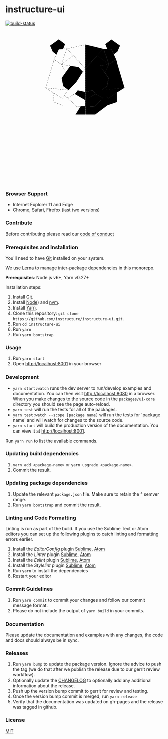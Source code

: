 [build-status]: https://travis-ci.org/instructure/instructure-ui.svg?branch=master
[build-status-url]: https://travis-ci.org/instructure/instructure-ui "Travis CI"

# instructure-ui

[![build-status][build-status]][build-status-url]

<div style="text-align: center; margin-bottom: 10rem; padding-bottom: 3rem;">
  <svg aria-hidden="true" xmlns="http://www.w3.org/2000/svg" xmlns:xlink="http://www.w3.org/1999/xlink" style="width: 300px;" viewBox="0 0 400 400">
      <path class="strokeColor" d="M204.59,355.17h-.94v-2.86h.94Zm0-6.61h-.94v-3.75h.94Zm0-7.5h-.94V337.3h.94Zm0-7.5h-.94V329.8h.94Zm0-7.5h-.94V322.3h.94Zm0-7.5h-.94v-3.75h.94Zm0-7.5h-.94v-3.75h.94Zm0-7.5h-.94v-3.75h.94Zm0-7.5h-.94v-3.75h.94Zm0-7.5h-.94v-3.75h.94Zm0-7.5h-.94v-3.75h.94Zm0-7.5h-.94v-3.75h.94Zm0-7.5h-.94v-3.75h.94Zm0-7.5h-.94v-3.75h.94Zm0-7.5h-.94v-3.75h.94Zm0-7.5h-.94v-3.75h.94Zm0-7.5h-.94v-3.75h.94Zm0-7.5h-.94v-3.75h.94Zm0-7.5h-.94v-3.75h.94Zm0-7.5h-.94v-3.75h.94Zm0-7.5h-.94v-3.75h.94Zm0-7.5h-.94v-3.75h.94Zm0-7.5h-.94v-3.75h.94Zm0-7.5h-.94v-3.75h.94Zm0-7.5h-.94v-3.75h.94Zm0-7.5h-.94v-3.75h.94Zm0-7.5h-.94v-3.75h.94Zm0-7.5h-.94v-3.75h.94Zm0-7.5h-.94v-3.75h.94Zm0-7.5h-.94v-3.75h.94Zm0-7.5h-.94v-3.75h.94Zm0-7.5h-.94v-3.75h.94Zm0-7.5h-.94V112.2h.94Zm0-7.5h-.94V104.7h.94Zm0-7.5h-.94V97.2h.94Zm0-7.5h-.94V89.69h.94Zm0-7.5h-.94V82.19h.94Zm0-7.5h-.94V74.69h.94Zm0-7.5h-.94V67.18h.94Z"/>
      <path class="strokeColor" d="M121.15,180.69l-1.67-3.36.84-.42,1.67,3.36ZM117.8,174l-1.67-3.36.84-.42,1.67,3.36Zm-3.34-6.72-1.67-3.36.84-.42,1.67,3.36Zm-3.34-6.72-1.67-3.36.84-.42,1.67,3.36Zm25.13-.28-.79-.51,2.05-3.14.79.51Zm4.11-6.28-.79-.51,2.05-3.14.79.51Zm-32.58-.16-1.67-3.36.84-.42,1.67,3.36ZM139.08,150l-3.7-.62.16-.93,3.7.62Zm-7.4-1.25-3.7-.62.16-.93,3.7.62Zm-7.4-1.25-3.7-.62.16-.93,3.7.62Zm-19.85-.46-1.67-3.36.84-.42,1.67,3.36Zm12.45-.79-3.7-.62.16-.93,3.7.62Zm-7.4-1.25-3.7-.62.16-.93,3.7.62Z"/>
      <path class="strokeColor" d="M 105.46 141.41 L 104.92 140.64 L 108 138.5 L 108.54 139.27 L 105.46 141.41 Z M 105.18 139.82 L 104.29 139.52 L 105.48 135.96 L 106.37 136.26 L 105.18 139.82 Z M 111.61 137.11 L 111.07 136.34 L 114.15 134.19 L 114.69 134.96 L 111.61 137.11 Z M 117.76 132.81 L 117.22 132.04 L 120.3 129.89 L 120.84 130.66 L 117.76 132.81 Z M 107.56 132.7 L 106.67 132.4 L 107.86 128.84 L 108.75 129.14 L 107.56 132.7 Z M 123.91 128.51 L 123.37 127.74 L 126.45 125.59 L 126.99 126.36 L 123.91 128.51 Z M 109.91 125.58 L 109.02 125.28 L 110.21 121.72 L 111.1 122.02 L 109.91 125.58 Z M 130.03 124.21 L 129.49 123.44 L 132.57 121.29 L 133.11 122.06 L 130.03 124.21 Z M 136.18 119.91 L 135.64 119.14 L 138.72 116.99 L 139.26 117.76 L 136.18 119.91 Z M 112.3 118.46 L 111.41 118.16 L 112.6 114.6 L 113.49 114.9 L 112.3 118.46 Z M 142.3 115.61 L 141.76 114.84 L 144.84 112.69 L 145.38 113.46 L 142.3 115.61 Z M 114.65 111.34 L 113.76 111.04 L 115 107.5 L 115.89 107.8 L 114.65 111.34 Z M 148.45 111.34 L 147.91 110.57 L 150.99 108.42 L 151.53 109.19 L 148.45 111.34 Z M 117.03 104.26 L 116.14 103.96 L 117.33 100.4 L 118.22 100.7 L 117.03 104.26 Z M 119.41 97.14 L 118.52 96.84 L 119.71 93.28 L 120.6 93.58 L 119.41 97.14 Z M 121.9 90 L 121.01 89.7 L 122.2 86.14 L 123.09 86.44 L 121.9 90 Z M 128.46 81.98 L 127.79 82.64 L 128.46 81.98 Z M 124.28 82.88 L 123.39 82.58 L 124.83 78.3 L 125.83 79.3 L 125.32 79.8 L 124.28 82.88 Z"/>
      <path class="strokeColor" d="M36,243.24l-.9-.27,1-3.21.9.27Zm2-6.81-.9-.27,1.07-3.6.9.27Zm2.15-7.19-.9-.27,1.07-3.6.9.27Zm2.15-7.19-.9-.27,1.07-3.6.9.27Zm2.15-7.19-.9-.27,1.07-3.6.9.27Zm2.15-7.19-.9-.27,1.07-3.6.9.27Zm2.15-7.19-.9-.27,1.07-3.6.9.27Zm2.15-7.19L50,193l1.07-3.6.9.27ZM53,186.09l-.9-.27,1.07-3.6.9.27Zm2.15-7.19-.9-.27,1.07-3.6.9.27Zm2.15-7.19-.9-.27,1.07-3.6.9.27Zm2.15-7.19-.9-.27,1.07-3.6.9.27Zm2.15-7.19-.9-.27,1.07-3.6.9.27Zm2.15-7.19-.9-.27,1.07-3.6.9.27Zm2.15-7.19-.9-.27,1.07-3.6.9.27Zm2.15-7.19-.9-.27,1.07-3.6.9.27Zm2.15-7.19-.9-.27,1.07-3.6.9.27Z"/>
      <path class="strokeColor" d="M116,275.65l-.75-.56,2.25-3,.75.56Zm4.5-6-.75-.56,2.25-3,.75.56Zm-50.72-4.47-.42-.27.5-.79.42.27ZM125,263.64l-.75-.56,2.25-3,.75.56Zm-58.83-.73-3.18-2,.5-.79,3.18,2Zm-6.36-4-3.18-2,.5-.79,3.18,2Zm69.69-1.28-.75-.56,2.25-3,.75.56Zm-76-2.71-3.18-2,.5-.79,3.18,2Zm76.42-1.49-3.73-.39.1-.93,3.73.39Zm-7.47-.78-3.73-.39.1-.93,3.73.39Zm-7.47-.78-3.73-.39.1-.93,3.73.39Zm-7.47-.78-3.73-.39.1-.93,3.73.39Zm-60.38-.16-3.18-2,.5-.79,3.18,2Zm52.91-.62-3.73-.39.1-.93,3.73.39Zm-7.47-.78-3.73-.39.1-.93,3.73.39Zm-7.47-.78-3.73-.39.1-.93,3.73.39ZM77.59,248l-3.73-.39.1-.93,3.73.39Zm-7.47-.78-3.73-.39.1-.93,3.73.39Zm-29.4-.26-3.18-2,.5-.79,3.18,2Zm21.94-.52L58.93,246l.1-.93,3.73.39Zm-7.47-.78-3.73-.39.1-.93,3.73.39Zm-7.47-.78L44,244.47l.1-.93,3.73.39Zm-7.47-.78-3.73-.39.1-.93,3.73.39Z"/>
      <path class="strokeColor" d="M108.62,317.9l-3.55-1.23.31-.89,3.55,1.23Zm-7.09-2.46L98,314.21l.31-.89,3.55,1.23ZM94.44,313l-3.55-1.23.31-.89,3.55,1.23Zm-7.09-2.46L83.8,309.3l.31-.89,3.55,1.23Zm-7.09-2.46-3.55-1.23L77,306l3.55,1.23Zm-7.09-2.46-3.55-1.23.31-.89,3.55,1.23Zm-3-5.32h-.94l0-3.75h.94Zm.07-7.51h-.94l0-3.75h.94Zm36.3-4.51-3.26-2.05.5-.79,2.89,1.82-.07.11.4.3Zm-36.23-3h-.94l0-3.75h.94Zm38.93-.63-.75-.56,2.24-3,.75.56Zm-9.14-.42-3.18-2,.5-.79,3.18,2Zm-6.36-4-3.18-2,.5-.79,3.18,2Zm20-1.61-.75-.56,2.24-3,.75.56Zm-43.34-.85h-.94l0-3.75h.94Zm17-1.53-3.18-2,.5-.79,3.18,2Zm-6.36-4-3.18-2,.5-.79,3.18,2Zm-10.58-2h-.94l0-3.75h.94Zm4.22-2-3.18-2,.5-.79,3.18,2Z"/>
      <path class="strokeColor" d="M166,322.68l-1.55-1.48.65-.68,1.27,1.22,1.61,0v.94Zm5.74-.09v-.94l3.75-.06v.94Zm7.51-.12v-.94l3.75-.06v.94Zm-17.52-3.86L159,316l.65-.68,2.71,2.59Zm-5.43-5.19-2.71-2.59.65-.68,2.71,2.59Zm-5.43-5.19-2.71-2.59.65-.68,2.71,2.59Zm-5.43-5.19-2.71-2.59.65-.68,2.71,2.59ZM140,297.87l-2.71-2.59.65-.68,2.71,2.59Zm-5.43-5.19-2.71-2.59.65-.68,2.71,2.59Zm-5.43-5.19-2-1.91,2-1.06.43.83-.87.45,1.05,1Zm3.8-3.87-.43-.83,3.33-1.73.43.83Zm6.66-3.46-.43-.83,3.33-1.73.43.83Zm6.66-3.46-.43-.83,3.33-1.73.43.83Zm6.66-3.46-.43-.83,3.33-1.73.43.83Z"/>
      <path class="strokeColor" d="M194.52,174.79l-.76-.55,2.21-3,.76.55Zm4.41-6.07-.76-.55,2.21-3,.76.55Zm1.37-11.61-2.61-2.69.67-.65,2.61,2.69Zm-5.23-5.39L192.46,149l.67-.65,2.61,2.69Zm-5.23-5.39-2.61-2.69.67-.65,2.61,2.69Zm-5.23-5.39L182,138.25l.67-.65,2.61,2.69Zm-5.23-5.39-2.61-2.69.67-.65,2.61,2.69Zm-5.23-5.39-2.61-2.69.67-.65,2.61,2.69Zm-5.23-5.39-2.61-2.69.67-.65,2.61,2.69Zm-5.23-5.39-2.61-2.69.67-.65,2.61,2.69ZM158.47,114l-2.61-2.69.67-.65,2.61,2.69Zm-5.23-5.39-2.61-2.69.67-.65,2.61,2.69ZM148,103.24l-2.61-2.69.67-.65,2.61,2.69Zm-5.23-5.39-2.61-2.69.67-.65,2.61,2.69Zm-5.23-5.39-2.61-2.69.67-.65,2.61,2.69Zm-5.23-5.39-2.61-2.69.67-.65L133,86.42Zm-5.23-5.39-3-3.13,1-.23.07.32.14-.14L127.78,81ZM129,78.43l-.2-.92,3.66-.82.2.92Zm7.33-1.63-.2-.92,3.66-.82.2.92Zm7.33-1.63-.2-.92,3.66-.82.2.92ZM151,73.53l-.2-.92,3.66-.82.2.92Zm7.33-1.63-.2-.92,3.66-.82.2.92Zm7.33-1.63-.2-.92,3.66-.82.2.92Zm7.33-1.63-.2-.92,3.66-.82.2.92ZM180.27,67l-.2-.92,3.66-.82.2.92Zm7.33-1.63-.2-.92,3.66-.82.2.92Zm7.33-1.63-.2-.92,3.66-.82.2.92Zm7.33-1.63-.2-.92,1.33-.3.2.92Z"/>
      <path class="strokeColor" d="M102.94,143.92l-1.56-.9.47-.81,1.56.9Zm-4.81-2.78-3.25-1.88.47-.81,3.25,1.88Zm-6.5-3.76-3.25-1.88.47-.81,3.25,1.88Zm-6.5-3.76-3.25-1.88.47-.81,3.25,1.88Zm-6.5-3.76L75.38,128l.47-.81L79.1,129Zm-6.5-3.76L70.25,125l1-2.2.86.38-.64,1.43,1.16.67Zm1.5-6.34-.86-.38L74.31,116l.86.38Zm3.08-6.85-.86-.38,1.54-3.42.86.38Zm3.08-6.85-.86-.38,1.54-3.42.86.38Z"/>
      <path class="strokeColor" d="M109.06,80.24,109,79.3l1-.06.05.94Zm4.71-.28-.05-.94,3.75-.22.05.94Zm7.49-.44-.05-.94,3.75-.22.05.94Z"/>
      <line class="strokeColor--clear" style="fill:none;stroke-miterlimit:10;stroke-width:2px;stroke-dasharray:4;" x1="127.93" y1="285.7" x2="114.03" y2="278.88"/>
      <path class="strokeColor" d="M127.73,286.12l-3.37-1.65.41-.84,3.37,1.65ZM121,282.81l-3.37-1.65.41-.84L121.4,282Zm-6.74-3.3-.42-.21.41-.84.42.21Z"/>
      <polygon class="fillLight" points="204.45 160.54 248.99 217.9 296.51 278.64 280.81 287.35 248.16 269.62 235.88 253.84 204.59 260.77 204.45 160.54"/>
      <polygon class="fillMedium" points="304.9 143.07 288.14 178.89 266.43 149.28 304.9 143.07"/>
      <polygon class="fillMediumDark" points="254.9 107.62 304.74 143.4 267.23 149.28 213.19 174.13 204.3 160.53 254.9 107.62"/>
      <polygon class="fillMedium" points="282.05 79.18 305.32 144.32 254.07 107.62 282.05 79.18"/>
      <polygon class="fillLight" points="282.05 79.18 315.88 80.24 336.24 124.81 304.9 143.28 282.05 79.18"/>
      <polygon class="fillLight" points="272.13 254.18 296.93 236.01 303.68 201.4 287.93 178.68 304.9 143.07 336.24 124.81 371.57 243.11 272.13 254.18"/>
      <polygon class="fillDark" points="204.62 321.48 204.93 357 246.49 357 223.91 320.45 204.62 321.48"/>
      <polygon class="fillMediumDark" points="338.74 263.12 339.11 303.89 298.28 318.04 269.94 293.4 294.55 277.98 302.36 288.48 338.74 263.12"/>
      <polygon class="fillMediumDark" points="204.54 321.56 242.58 322.21 280.81 286.52 248.16 269.62 204.57 294.41 204.54 321.56"/>
      <polygon class="blueprintFill" points="118.05 58.97 91.22 38.6 54.03 65.18 65.49 91.39 81.07 103.18 91.51 81.17 109.36 80.22 118.05 58.97"/>
      <polygon class="blueprintFill" points="194.14 174.51 175.17 154.59 140.66 149.28 103.41 201.4 110.15 236.01 133.15 253.21 166.22 218.26 194.14 174.51"/>
      <polygon class="blueprintFill" points="203.42 260.77 172.13 253.84 159.85 269.62 203.44 295.23 203.42 260.77"/>
      <polygon class="blueprintFill" points="162.78 357 203 357 203 321.6 184.81 321.56 162.78 357"/>
      <polygon class="fillDark" points="315.88 39.19 289.6 59.13 298.05 79.77 315.88 80.71 326.19 102.45 341.21 91.09 352.47 65.34 315.88 39.19"/>
      <polygon class="fillDark" points="204.59 260.77 204.57 295.23 248.16 269.62 235.88 253.84 204.59 260.77"/>
      <polygon class="fillDark" points="231.91 154.59 213.19 174.26 240.87 218.26 273.93 253.21 296.93 236.01 303.68 201.4 267.25 149.28 231.91 154.59"/>
      <polyline class="fillLight" points="204.45 160.54 282.08 79.18 204.43 60.54"/>
      <polygon class="fillMedium" points="223.71 321.94 242.58 322.21 274.27 292.54 298.69 318.01 246.31 357.17 223.71 321.94"/>
      <polygon class="fillMedium" points="302.35 288.68 273.92 253.21 371.57 243.11 337.09 264.78 302.35 288.68"/>
      <line class="strokeColor" x1="134.7" y1="292.18" x2="109.62" y2="318.2" style="fill:none;stroke-miterlimit:10;stroke-width:2px;stroke-dasharray:4;"/>
      <line class="strokeColor" x1="110.08" y1="317.58" x2="163.04" y2="355.05" style="fill:none;stroke-miterlimit:10;stroke-width:2px;stroke-dasharray:4;"/>
  </svg>
</div>


### Browser Support

- Internet Explorer 11 and Edge
- Chrome, Safari, Firefox (last two versions)


### Contribute

Before contributing please read our [code of conduct](CODE_OF_CONDUCT.md)


### Prerequisites and Installation

You'll need to have [Git](http://git-scm.com/) installed on your system.

We use [Lerna](https://lernajs.io/) to manage inter-package dependencies in this monorepo.

__Prerequisites__: Node.js v6+, Yarn v0.27+

Installation steps:

1. Install [Git](http://git-scm.com/).
1. Install [Node](https://nodejs.org/en/)) and [nvm](https://github.com/creationix/nvm).
1. Install [Yarn](https://yarnpkg.com/lang/en/docs/install/).
1. Clone this repository: `git clone https://github.com/instructure/instructure-ui.git`.
1. Run `cd instructure-ui`
1. Run `yarn`
1. Run `yarn bootstrap`


### Usage

1. Run `yarn start`
1. Open [http://localhost:8001](http://localhost:8001) in your browser


### Development

- `yarn start:watch` runs the dev server to run/develop examples and documentation. You can then visit [http://localhost:8080](http://localhost:8080) in a browser. When you make changes to the source code in the `packages/ui-core` directory you should see the page auto-reload.
- `yarn test` will run the tests for all of the packages.
- `yarn test:watch --scope [package name]` will run the tests for 'package name' and will watch for changes to the source code.
- `yarn start` will build the production version of the documentation. You can view it at [http://localhost:8001](http://localhost:8001).

Run `yarn run` to list the available commands.


### Updating build dependencies

1. `yarn add <package-name>` or `yarn upgrade <package-name>`.
1. Commit the result.

### Updating package dependencies

1. Update the relevant `package.json` file. Make sure to retain the `^` semver range.
1. Run `yarn bootstrap` and commit the result.


### Linting and Code Formatting

Linting is run as part of the build. If you use the Sublime Text or Atom editors you can set up the following plugins to catch
linting and formatting errors earlier.

1. Install the *EditorConfig* plugin [Sublime](https://github.com/sindresorhus/editorconfig-sublime), [Atom](https://github.com/sindresorhus/atom-editorconfig)
1. Install the *Linter* plugin [Sublime](http://sublimelinter.readthedocs.org/en/latest/), [Atom](https://atom.io/packages/linter)
1. Install the *Eslint* plugin [Sublime](https://github.com/roadhump/SublimeLinter-eslint), [Atom](https://github.com/AtomLinter/linter-eslint)
1. Install the *Stylelint* plugin [Sublime](https://github.com/kungfusheep/SublimeLinter-contrib-stylelint), [Atom](https://atom.io/packages/linter-stylelint)
1. Run `yarn` to install the dependencies
1. Restart your editor


### Commit Guidelines

1. Run `yarn commit` to commit your changes and follow our commit message format.
1. Please do not include the output of `yarn build` in your commits.


### Documentation

Please update the documentation and examples with any changes, the code and docs should
always be in sync.


### Releases

1. Run `yarn bump` to update the package version. Ignore the advice to push the tag (we do that after we publish the release due to our gerrit review workflow).
1. Optionally update the [CHANGELOG](#CHANGELOG) to optionally add any additional information about the release.
1. Push up the version bump commit to gerrit for review and testing.
1. Once the version bump commit is merged, run `yarn release`
1. Verify that the documentation was updated on gh-pages and the release was tagged in github.


### License

[MIT](LICENSE)
